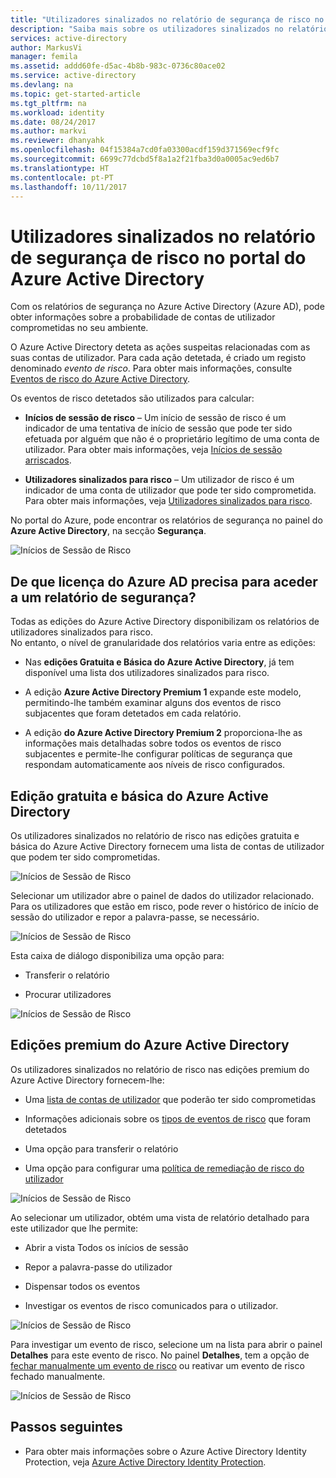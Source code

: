 ```yaml
---
title: "Utilizadores sinalizados no relatório de segurança de risco no portal do Azure Active Directory | Microsoft Docs"
description: "Saiba mais sobre os utilizadores sinalizados no relatório de segurança de risco no portal do Azure Active Directory"
services: active-directory
author: MarkusVi
manager: femila
ms.assetid: addd60fe-d5ac-4b8b-983c-0736c80ace02
ms.service: active-directory
ms.devlang: na
ms.topic: get-started-article
ms.tgt_pltfrm: na
ms.workload: identity
ms.date: 08/24/2017
ms.author: markvi
ms.reviewer: dhanyahk
ms.openlocfilehash: 04f15384a7cd0fa03300acdf159d371569ecf9fc
ms.sourcegitcommit: 6699c77dcbd5f8a1a2f21fba3d0a0005ac9ed6b7
ms.translationtype: HT
ms.contentlocale: pt-PT
ms.lasthandoff: 10/11/2017
---
```

# <a name="users-flagged-for-risk-security-report-in-the-azure-active-directory-portal"></a>Utilizadores sinalizados no relatório de segurança de risco no portal do Azure Active Directory

Com os relatórios de segurança no Azure Active Directory (Azure AD), pode obter informações sobre a probabilidade de contas de utilizador comprometidas no seu ambiente. 

O Azure Active Directory deteta as ações suspeitas relacionadas com as suas contas de utilizador. Para cada ação detetada, é criado um registo denominado *evento de risco*. Para obter mais informações, consulte [Eventos de risco do Azure Active Directory](active-directory-identity-protection-risk-events.md). 

Os eventos de risco detetados são utilizados para calcular:

- **Inícios de sessão de risco** – Um início de sessão de risco é um indicador de uma tentativa de início de sessão que pode ter sido efetuada por alguém que não é o proprietário legítimo de uma conta de utilizador. Para obter mais informações, veja [Inícios de sessão arriscados](active-directory-identityprotection.md#risky-sign-ins). 

- **Utilizadores sinalizados para risco** – Um utilizador de risco é um indicador de uma conta de utilizador que pode ter sido comprometida. Para obter mais informações, veja [Utilizadores sinalizados para risco](active-directory-identityprotection.md#users-flagged-for-risk).  

No portal do Azure, pode encontrar os relatórios de segurança no painel do **Azure Active Directory**, na secção **Segurança**.  

![Inícios de Sessão de Risco](./media/active-directory-reporting-security-user-at-risk/10.png)



## <a name="what-azure-ad-license-do-you-need-to-access-a-security-report"></a>De que licença do Azure AD precisa para aceder a um relatório de segurança?  

Todas as edições do Azure Active Directory disponibilizam os relatórios de utilizadores sinalizados para risco.  
No entanto, o nível de granularidade dos relatórios varia entre as edições: 

- Nas **edições Gratuita e Básica do Azure Active Directory**, já tem disponível uma lista dos utilizadores sinalizados para risco. 

- A edição **Azure Active Directory Premium 1** expande este modelo, permitindo-lhe também examinar alguns dos eventos de risco subjacentes que foram detetados em cada relatório. 

- A edição **do Azure Active Directory Premium 2** proporciona-lhe as informações mais detalhadas sobre todos os eventos de risco subjacentes e permite-lhe configurar políticas de segurança que respondam automaticamente aos níveis de risco configurados.



## <a name="azure-active-directory-free-and-basic-edition"></a>Edição gratuita e básica do Azure Active Directory

Os utilizadores sinalizados no relatório de risco nas edições gratuita e básica do Azure Active Directory fornecem uma lista de contas de utilizador que podem ter sido comprometidas. 


![Inícios de Sessão de Risco](./media/active-directory-reporting-security-user-at-risk/03.png)

Selecionar um utilizador abre o painel de dados do utilizador relacionado.
Para os utilizadores que estão em risco, pode rever o histórico de início de sessão do utilizador e repor a palavra-passe, se necessário.

![Inícios de Sessão de Risco](./media/active-directory-reporting-security-user-at-risk/46.png)


Esta caixa de diálogo disponibiliza uma opção para:

- Transferir o relatório

- Procurar utilizadores

![Inícios de Sessão de Risco](./media/active-directory-reporting-security-user-at-risk/16.png)


## <a name="azure-active-directory-premium-editions"></a>Edições premium do Azure Active Directory

Os utilizadores sinalizados no relatório de risco nas edições premium do Azure Active Directory fornecem-lhe:

- Uma [lista de contas de utilizador](active-directory-identityprotection.md#users-flagged-for-risk) que poderão ter sido comprometidas 

- Informações adicionais sobre os [tipos de eventos de risco](active-directory-identity-protection-risk-events.md) que foram detetados

- Uma opção para transferir o relatório

- Uma opção para configurar uma [política de remediação de risco do utilizador](active-directory-identityprotection.md#user-risk-security-policy)  


![Inícios de Sessão de Risco](./media/active-directory-reporting-security-user-at-risk/71.png)

Ao selecionar um utilizador, obtém uma vista de relatório detalhado para este utilizador que lhe permite:

- Abrir a vista Todos os inícios de sessão

- Repor a palavra-passe do utilizador

- Dispensar todos os eventos

- Investigar os eventos de risco comunicados para o utilizador. 


![Inícios de Sessão de Risco](./media/active-directory-reporting-security-user-at-risk/324.png)


Para investigar um evento de risco, selecione um na lista para abrir o painel **Detalhes** para este evento de risco. No painel **Detalhes**, tem a opção de [fechar manualmente um evento de risco](active-directory-identityprotection.md#closing-risk-events-manually) ou reativar um evento de risco fechado manualmente. 


![Inícios de Sessão de Risco](./media/active-directory-reporting-security-user-at-risk/325.png)



## <a name="next-steps"></a>Passos seguintes

- Para obter mais informações sobre o Azure Active Directory Identity Protection, veja [Azure Active Directory Identity Protection](active-directory-identityprotection.md).

